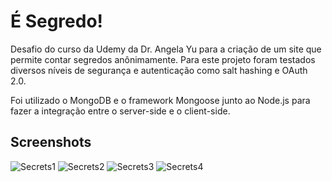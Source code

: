 
# É Segredo!

Desafio do curso da Udemy da Dr. Angela Yu para a criação de um site que permite contar segredos anônimamente. Para este projeto foram testados diversos níveis de segurança e autenticação como salt hashing e OAuth 2.0.

Foi utilizado o MongoDB e o framework Mongoose junto ao Node.js para fazer a integração entre o server-side e o client-side.


## Screenshots
![Secrets1](https://github.com/nathansodre/simpsons-site/assets/127889971/2de0eceb-f289-4fdc-a51f-570676c5630a)
![Secrets2](https://github.com/nathansodre/simpsons-site/assets/127889971/bf567dd5-d98b-42c9-8b57-e5cdb3f4c51b)
![Secrets3](https://github.com/nathansodre/simpsons-site/assets/127889971/dc22a63e-1ca2-483e-9f40-ed7b1fc0aa10)
![Secrets4](https://github.com/nathansodre/simpsons-site/assets/127889971/a923e1e0-ba77-4312-946b-8308412c7001)

